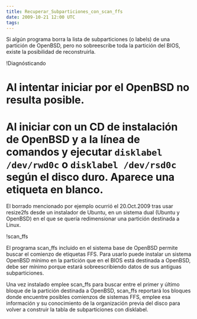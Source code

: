 ```yaml
---
title: Recuperar_Subparticiones_con_scan_ffs
date: 2009-10-21 12:00 UTC
tags:
---
```

Si algún programa borra la lista de subparticiones (o labels) de una partición de OpenBSD, pero no sobreescribe toda la partición del BIOS, existe la posibilidad de reconstruirla.

!Diagnósticando

# Al intentar iniciar por el OpenBSD no resulta posible.
# Al iniciar con un CD de instalación de OpenBSD y a la línea de comandos y ejecutar ```disklabel /dev/rwd0c``` o ```disklabel /dev/rsd0c``` según el disco duro.  Aparece una etiqueta en blanco.

El borrado mencionado por ejemplo ocurrió el 20.Oct.2009 tras usar resize2fs desde un instalador de Ubuntu, en un sistema dual (Ubuntu y OpenBSD) en el que se quería redimensionar una partición destinada a Linux. 


!scan_ffs

El programa scan_ffs incluido en el sistema base de OpenBSD permite buscar el comienzo de etiquetas FFS.  Para usarlo puede instalar un sistema OpenBSD mínimo en la partición que en el BIOS está destinada a OpenBSD, debe ser mínimo porque estará sobreescribiendo  datos de sus antiguas subparticiones.

Una vez instalado emplee scan_ffs para buscar entre el primer y último bloque de la partición destinada a OpenBSD, scan_ffs reportará los bloques donde encuentre posibles comienzos de sistemas FFS, emplee esa información y su conocimiento de la organización previa del disco para volver a construir la tabla de subparticiones con disklabel.  
